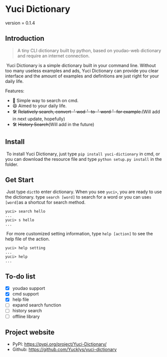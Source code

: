 # Yuci Dictionary

version = 0.1.4

## Introduction

> A tiny CLI dictionary built by python, based on youdao-web dictionary and require an internet connection. 

​	Yuci Dictionary is a simple dictionary built in your command line. Without too many useless examples and ads, Yuci Dictionary can provide you clear interface and the amount of examples and definitions are just right for your daily life.

Features:

- :dash: Simple way to search on cmd.
- :smile: Aimed to your daily life.
- :hammer_and_wrench: ~~Relatively search, convert ＇wod＇ to ＇word＇ for example.~~(Will add in next update, hopefully)
- :hammer_and_wrench: ~~History Search~~(Will add in the future)

## Install

​	To install Yuci Dictionary, just type `pip install yuci-dictionary` in cmd, or you can download the resource file and type `python setup.py install` in the folder.

## Get Start

​	Just type `dict`to enter dictionary. When you see `yuci>`, you are ready to use the dictionary. type `search [word]` to search for a word or you can use`s [word]`as a shortcut for search method.

```
yuci> search hello
...
yuci> s hello
...
```

​	For more customized setting information, type `help [action]` to see the help file of the action.

```
yuci> help setting
...
yuci> help
...
```



## To-do list

- [x]  youdao support
- [x]  cmd support
- [x]  help file
- [ ]  expand search function
- [ ]  history search
- [ ]  offline library

## Project website

- PyPI: <https://pypi.org/project/Yuci-Dictionary/>
- Github: <https://github.com/Yucklys/yuci-dictionary>
